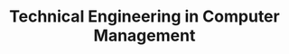 ---
title: Technical Engineering in Computer Management
organization: University of Deusto
location: Bilbao, ES
start: 2003-09-01
end: 2007-06-01
---